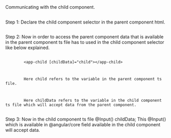 ##
Communicating with the child component.
##
Step 1: Declare the child component selector in the parent component html.
##
Step 2: Now in order to access the parent component data that is available in the parent component ts file has to used in the child component selector like below explained.
##
            <app-child [childData]="child"></app-child>
#
            Here child refers to the variable in the parent component ts file.
#
            Here childData refers to the variable in the child component ts file which will accept data from the parent component.
##
Step 3: Now in the child component ts file 
            @Input() childData; 
            This @Input() which is available in @angular/core field available in the child component will accept data.